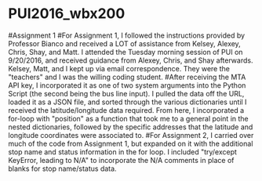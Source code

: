 # PUI2016_wbx200
#Assignment 1
#For Assignment 1, I followed the instructions provided by Professor Bianco and received a LOT of assistance from Kelsey, Alexey, Chris, Shay, and Matt.  I attended the Tuesday morning session of PUI on 9/20/2016, and received guidance from Alexey, Chris, and Shay afterwards.  Kelsey, Matt, and I kept up via email correspondence.  They were the "teachers" and I was the willing coding student.
#After receiving the MTA API key, I incorporated it as one of two system arguments into the Python Script (the second being the bus line input).  I pulled the data off the URL, loaded it as a JSON file, and sorted through the various dictionaries until I received the latitude/longitude data required.  From here, I incorporated a for-loop with "position" as a function that took me to a general point in the nested dictionaries, followed by the specific addresses that the latitude and longitude coordinates were associated to.
#For Assignment 2, I carried over much of the code from Assignment 1, but expanded on it with the additional stop name and status information in the for loop.  I included "try/except KeyError, leading to N/A" to incorporate the N/A comments in place of blanks for stop name/status data.
